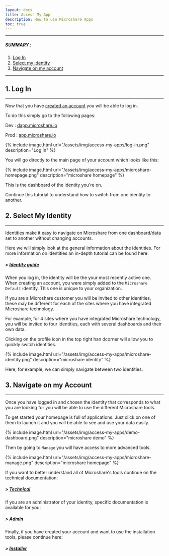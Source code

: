 ```yaml
---
layout: docs
title: Access My App
description: How to use Microshare Apps
toc: true
---
```


---------------------------------------

##### SUMMARY : 

1. [Log In](./#1-log-in)
2. [Select my identity](./#2-select-my-identity)
3. [Navigate on my account](./#3-navigate-on-my-account)

---------------------------------------


## 1. Log In
---------------------------------------

Now that you have [created an account](../create-an-account) you will be able to log in.

To do this simply go to the following pages: 

Dev : [dapp.microshare.io](https://dapp.microshare.io/login)

Prod : [app.microshare.io](https://app.microshare.io/login)

{% include image.html url="/assets/img/access-my-apps/log-in.png" description="Log in" %}

You will go directly to the main page of your account which looks like this: 

{% include image.html url="/assets/img/access-my-apps/microshare-homepage.png" description="microshare homepage" %}

This is the dashboard of the identity you're on. 

Continue this tutorial to understand how to switch from one identity to another. 

## 2. Select My Identity
---------------------------------------

Identities make it easy to navigate on Microshare from one dashboard/data set to another without changing accounts. 

Here we will simply look at the general information about the identities. For more information on identities an in-depth tutorial can be found here: 

##### > [Identity guide](../../../technical/microshare-platform-advanced/identity-guide)

When you log in, the identity will be the your most recently active one. 
When creating an account, you were simply added to the `Microshare Default` identity. This one is unique to your organization. 

If you are a Microshare customer you will be invited to other identities, these may be different for each of the sites where you have integrated Microshare technology. 

For example, for 4 sites where you have integrated Microshare technology, you will be invited to four identities, each with several dashboards and their own data.

Clicking on the profile icon in the top right han dcorner will allow you to quickly switch identities.  

{% include image.html url="/assets/img/access-my-apps/microshare-identity.png" description="microshare identity" %}

Here, for example, we can simply navigate between two identities.


## 3. Navigate on my Account
---------------------------------------

Once you have logged in and chosen the identity that corresponds to what you are looking for you will be able to use the different Microshare tools. 

To get started your homepage is full of applications. Just click on one of them to launch it and you will be able to see and use your data easily.

{% include image.html url="/assets/img/access-my-apps/demo-dashboard.png" description="microshare demo" %}

Then by going to `Manage` you will have access to more advanced tools.  

{% include image.html url="/assets/img/access-my-apps/microshare-manage.png" description="microshare homepage" %}

If you want to better understand all of Microshare's tools continue on the technical documentation:

##### > [Technical](../../../technical/quick-start/overview)

If you are an administrator of your identity, specific documentation is available for you: 

##### > [Admin](/docs/2/admin/admin-management/overview/)

Finally, if you have created your account and want to use the installation tools, please continue here: 

##### > [Installer](/docs/2/installer/quick-start/overview/)
